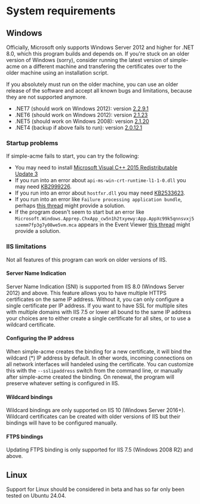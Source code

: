 ---
---
# System requirements
## Windows
Officially, Microsoft only supports Windows Server 2012 and higher
for .NET 8.0, which this program builds and depends on. If you're stuck 
on an older version of Windows (sorry), consider running the latest 
version of simple-acme on a different machine and transfering the certificates 
over to the older machine using an installation script.

If you absolutely must run on the older machine, you can use an older
release of the software and accept all known bugs and limitations, because
they are not supported anymore. 

- .NET7 (should work on Windows 2012): version [2.2.9.1](https://github.com/win-acme/win-acme/releases/tag/v2.2.9.1701])
- .NET6 (should work on Windows 2012): version [2.1.23](https://github.com/win-acme/win-acme/releases/tag/v2.1.23.1315])
- .NET5 (should work on Windows 2008): version [2.1.20](https://github.com/win-acme/win-acme/releases/tag/v2.1.20])
- .NET4 (backup if above fails to run): version [2.0.12.1](https://github.com/win-acme/win-acme/releases/tag/v2.0.11.705)

### Startup problems
If simple-acme fails to start, you can try the following:
- You may need to install [Microsoft Visual C++ 2015 Redistributable Update 3](https://www.microsoft.com/download/details.aspx?id=52685)
- If you run into an error about `api-ms-win-crt-runtime-l1-1-0.dll` you may need [KB2999226](https://support.microsoft.com/help/2999226/update-for-universal-c-runtime-in-windows).
- If you run into an error about `hostfxr.dll` you may need [KB2533623](https://support.microsoft.com/help/2533623/microsoft-security-advisory-insecure-library-loading-could-allow-remot).
- If you run into an error like `Failure processing application bundle`, perhaps [this thread](https://github.com/win-acme/win-acme/issues/1632) might provide a solution.
- If the program doesn't seem to start but an error like `Microsoft.Windows.Apprep.ChxApp_cw5n1h2txyewy:App.AppXc99k5qnnsvxj5szemm7fp3g7y08we5vm.mca` appears in the Event Viewer [this thread](https://github.com/win-acme/win-acme/issues/1491) might provide a solution. 

### IIS limitations
Not all features of this program can work on older versions of IIS.

#### Server Name Indication
Server Name Indication (SNI) is supported from IIS 8.0 (Windows Server 2012) and above. This feature allows you to have multiple HTTPS certificates on the same IP address. Without it, you can only configure a single certificate per IP address. If you want to have SSL for multiple sites with multiple domains with IIS 7.5 or lower all bound to the same IP address your choices are to either create a single certificate for all sites, or to use a wildcard certificate.

#### Configuring the IP address
When simple-acme creates the binding for a new certificate, it will bind the wildcard (*) IP address by default. In other words, incoming connections on all network interfaces will handeled using the certificate. You can customize this with the `‑‑sslipaddress` switch from the command line, or manually after simple-acme created the binding. On renewal, the program will preserve whatever setting is configured in IIS.

#### Wildcard bindings
Wildcard bindings are only supported on IIS 10 (Windows Server 2016+). Wildcard 
certificates can be created with older versions of IIS but their bindings will have 
to be configured manually.

#### FTPS bindings
Updating FTPS binding is only supported for IIS 7.5 (Windows 2008 R2) and above.

## Linux
Support for Linux should be considered in beta and has so far only been tested on Ubuntu 24.04.